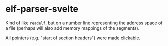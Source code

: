 # elf-parser-svelte

Kind of like `readelf`, but on a number line representing the address space of a file (perhaps will also add memory mappings of the segments).

All pointers (e.g. "start of section headers") were made clickable.
